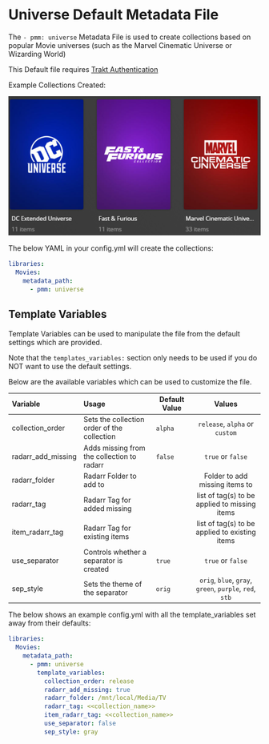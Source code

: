 # Universe Default Metadata File

The `- pmm: universe` Metadata File is used to  create collections based on popular Movie universes (such as the Marvel Cinematic Universe or Wizarding World)

This Default file requires [Trakt Authentication](https://metamanager.wiki/en/latest/config/trakt.html)

Example Collections Created:

![](../images/universe.png)

The below YAML in your config.yml will create the collections:
```yaml
libraries:
  Movies:
    metadata_path:
      - pmm: universe
```


## Template Variables
Template Variables can be used to manipulate the file from the default settings which are provided. 

Note that the `templates_variables:` section only needs to be used if you do NOT want to use the default settings.

Below are the available variables which can be used to customize the file.


| Variable           | Usage                                        | Default Value |                         Values                          |
|:-------------------|:---------------------------------------------|---------------|:-------------------------------------------------------:|
| collection_order   | Sets the collection order of the collection  | `alpha`       |             `release`, `alpha` or `custom`              |
| radarr_add_missing | Adds missing from the collection to radarr   | `false`       |                    `true` or `false`                    |
| radarr_folder      | Radarr Folder to add to                      |               |             Folder to add missing items to              |
| radarr_tag         | Radarr Tag for added missing                 |               |      list of tag(s) to be applied to missing items      |
| item_radarr_tag    | Radarr Tag for existing items                |               |     list of tag(s) to be applied to existing items      |
| use_separator      | Controls whether a separator is created      | `true`        |                    `true` or `false`                    |
| sep_style          | Sets the theme of the separator              | `orig`        | `orig`, `blue`, `gray`, `green`, `purple`, `red`, `stb` |

The below shows an example config.yml with all the template_variables set away from their defaults:

```yaml
libraries:
  Movies:
    metadata_path:
      - pmm: universe
        template_variables:
          collection_order: release
          radarr_add_missing: true
          radarr_folder: /mnt/local/Media/TV
          radarr_tag: <<collection_name>>
          item_radarr_tag: <<collection_name>>
          use_separator: false
          sep_style: gray
```

